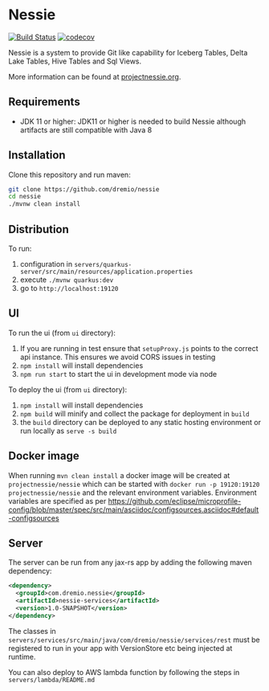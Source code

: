 # Nessie

[![Build Status](https://github.com/projectnessie/nessie/workflows/Java%20CI%20with%20Maven/badge.svg)](https://github.com/projectnessie/nessie/actions)
[![codecov](https://codecov.io/gh/projectnessie/nessie/branch/master/graph/badge.svg?token=W9J9ZUYO1Y)](https://codecov.io/gh/projectnessie/nessie)

Nessie is a system to provide Git like capability for Iceberg Tables, Delta Lake Tables, Hive Tables and Sql Views.

More information can be found at [projectnessie.org](http://projectnessie.org/).

## Requirements

- JDK 11 or higher: JDK11 or higher is needed to build Nessie although artifacts are still compatible with Java 8

## Installation

Clone this repository and run maven:
```bash
git clone https://github.com/dremio/nessie
cd nessie
./mvnw clean install
```

## Distribution
To run:
1. configuration in `servers/quarkus-server/src/main/resources/application.properties`
2. execute `./mvnw quarkus:dev`
3. go to `http://localhost:19120`

## UI 
To run the ui (from `ui` directory):
1. If you are running in test ensure that `setupProxy.js` points to the correct api instance. This ensures we avoid CORS
issues in testing
2. `npm install` will install dependencies
3. `npm run start` to start the ui in development mode via node

To deploy the ui (from `ui` directory):
1. `npm install` will install dependencies
2. `npm build` will minify and collect the package for deployment in `build`
3. the `build` directory can be deployed to any static hosting environment or run locally as `serve -s build`

## Docker image

When running `mvn clean install` a docker image will be created at `projectnessie/nessie` which can be started 
with `docker run -p 19120:19120 projectnessie/nessie` and the relevant environment variables. Environment variables
are specified as per https://github.com/eclipse/microprofile-config/blob/master/spec/src/main/asciidoc/configsources.asciidoc#default-configsources  

## Server
The server can be run from any jax-rs app by adding the following maven dependency:

```xml
<dependency>
  <groupId>com.dremio.nessie</groupId>
  <artifactId>nessie-services</artifactId>
  <version>1.0-SNAPSHOT</version>
</dependency>
```
The classes in `servers/services/src/main/java/com/dremio/nessie/services/rest` must be registered to 
run in your app with VersionStore etc being injected at runtime.

You can also deploy to AWS lambda function by following the steps in `servers/lambda/README.md`
 
